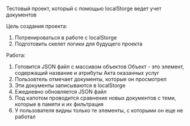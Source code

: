 Тестовый проект, который с помощью localStorge ведет учет документов

Цель создания проекта:
1. Потренироваться в работе с localStorge
2. Подготовить скелет логики для будущего проекта

Работа:
1. Готовится JSON файл с массивом объектов
Объект - это элемент, содержащий название и атрибуты Акта оказанных услуг
2. Пользовтель отмечает документы, которые он просмотрел
3. Эти документы записываются в localStorge
4. Ежедневно обновляется JSON файл
5. Под капотом проводится сравнение новых документов с теми, которые в памяти и их фильтрация
6. У пользователя видны только те элементы, с которыми он еще не работал
